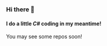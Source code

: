 ### Hi there 👋

#### I do a little *C#* coding in my meantime!
You may see some repos soon!
<!--
**jms-c/jms-c** is a ✨ _special_ ✨ repository because its `README.md` (this file) appears on your GitHub profile.
--!>
